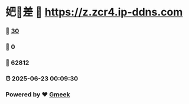 # 妑🔭差 :link: https://z.zcr4.ip-ddns.com 
### :page_facing_up: [30](https://z.zcr4.ip-ddns.com/tag.html) 
### :speech_balloon: 0 
### :hibiscus: 62812 
### :alarm_clock: 2025-06-23 00:09:30 
### Powered by :heart: [Gmeek](https://github.com/Meekdai/Gmeek)
